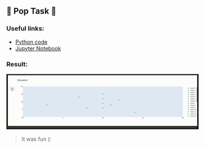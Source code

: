 ## :balloon: Pop Task :balloon:


### Useful links: 
- [Python code](/python_code_pop_task.py)
- [Jupyter Notebook](/pop_task.ipynb)

### Result: 

![Demo](/demo.gif)


> It was fun (:
